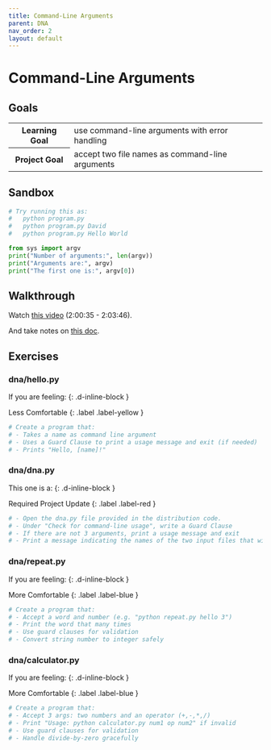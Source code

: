 ```yaml
---
title: Command-Line Arguments
parent: DNA
nav_order: 2
layout: default
---
```

# Command-Line Arguments

## Goals
<table>
  <tr>
    <th>Learning Goal</th>
    <td>use command-line arguments with error handling</td>
  </tr>
  <tr>
    <th>Project Goal</th>
    <td>accept two file names as command-line arguments</td>
  </tr>
</table>

## Sandbox
```python
# Try running this as:
#   python program.py
#   python program.py David
#   python program.py Hello World

from sys import argv
print("Number of arguments:", len(argv))
print("Arguments are:", argv)
print("The first one is:", argv[0])

```

## Walkthrough
Watch [this video](https://youtu.be/EHi0RDZ31VA?start=7235&end=7426) (2:00:35 - 2:03:46).

And take notes on [this doc](https://docs.google.com/document/d/1tYE56_PYmzqzeV2K0PW0Lw6qhjAlTiHEoL3dY_jp9ug/edit?usp=sharing).

## Exercises

### dna/hello.py
If you are feeling:
{: .d-inline-block }

Less Comfortable
{: .label .label-yellow }
```python
# Create a program that:
# - Takes a name as command line argument
# - Uses a Guard Clause to print a usage message and exit (if needed)
# - Prints "Hello, [name]!"
```

### dna/dna.py
This one is a:
{: .d-inline-block }

Required Project Update
{: .label .label-red }
```python
# - Open the dna.py file provided in the distribution code.
# - Under "Check for command-line usage", write a Guard Clause
# - If there are not 3 arguments, print a usage message and exit
# - Print a message indicating the names of the two input files that will be used.
```

### dna/repeat.py
If you are feeling:
{: .d-inline-block }

More Comfortable
{: .label .label-blue }
```python
# Create a program that:
# - Accept a word and number (e.g. "python repeat.py hello 3")
# - Print the word that many times
# - Use guard clauses for validation
# - Convert string number to integer safely
```

### dna/calculator.py
If you are feeling:
{: .d-inline-block }

More Comfortable
{: .label .label-blue }
```python
# Create a program that:
# - Accept 3 args: two numbers and an operator (+,-,*,/)
# - Print "Usage: python calculator.py num1 op num2" if invalid
# - Use guard clauses for validation
# - Handle divide-by-zero gracefully
```

